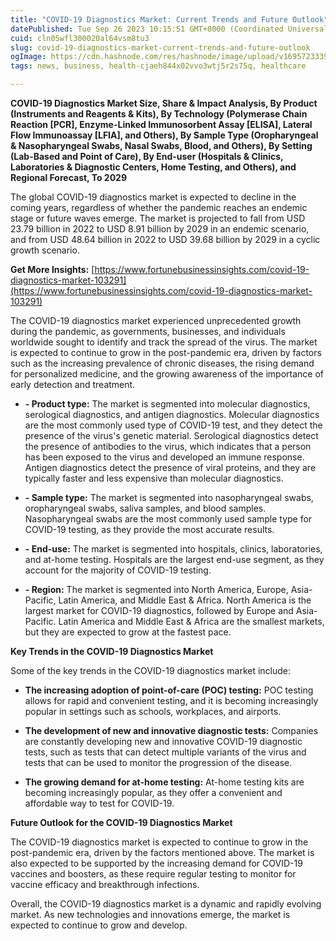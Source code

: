 ```yaml
---
title: "COVID-19 Diagnostics Market: Current Trends and Future Outlook"
datePublished: Tue Sep 26 2023 10:15:51 GMT+0000 (Coordinated Universal Time)
cuid: cln05wfl300020al64vsm8tu3
slug: covid-19-diagnostics-market-current-trends-and-future-outlook
ogImage: https://cdn.hashnode.com/res/hashnode/image/upload/v1695723339269/41c4b029-c3df-43c3-8af5-0aef3b6e4a4b.png
tags: news, business, health-cjaeh844x02vvo3wtj5r2s75q, healthcare

---
```


**COVID-19 Diagnostics Market Size, Share & Impact Analysis, By Product (Instruments and Reagents & Kits), By Technology (Polymerase Chain Reaction \[PCR\], Enzyme-Linked Immunosorbent Assay \[ELISA\], Lateral Flow Immunoassay \[LFIA\], and Others), By Sample Type (Oropharyngeal & Nasopharyngeal Swabs, Nasal Swabs, Blood, and Others), By Setting (Lab-Based and Point of Care), By End-user (Hospitals & Clinics, Laboratories & Diagnostic Centers, Home Testing, and Others), and Regional Forecast, To 2029**

The global COVID-19 diagnostics market is expected to decline in the coming years, regardless of whether the pandemic reaches an endemic stage or future waves emerge. The market is projected to fall from USD 23.79 billion in 2022 to USD 8.91 billion by 2029 in an endemic scenario, and from USD 48.64 billion in 2022 to USD 39.68 billion by 2029 in a cyclic growth scenario.

**Get More Insights:** [https://www.fortunebusinessinsights.com/covid-19-diagnostics-market-103291](https://www.fortunebusinessinsights.com/covid-19-diagnostics-market-103291)

The COVID-19 diagnostics market experienced unprecedented growth during the pandemic, as governments, businesses, and individuals worldwide sought to identify and track the spread of the virus. The market is expected to continue to grow in the post-pandemic era, driven by factors such as the increasing prevalence of chronic diseases, the rising demand for personalized medicine, and the growing awareness of the importance of early detection and treatment.

* **\- Product type:** The market is segmented into molecular diagnostics, serological diagnostics, and antigen diagnostics. Molecular diagnostics are the most commonly used type of COVID-19 test, and they detect the presence of the virus's genetic material. Serological diagnostics detect the presence of antibodies to the virus, which indicates that a person has been exposed to the virus and developed an immune response. Antigen diagnostics detect the presence of viral proteins, and they are typically faster and less expensive than molecular diagnostics.
    
* **\- Sample type:** The market is segmented into nasopharyngeal swabs, oropharyngeal swabs, saliva samples, and blood samples. Nasopharyngeal swabs are the most commonly used sample type for COVID-19 testing, as they provide the most accurate results.
    
* **\- End-use:** The market is segmented into hospitals, clinics, laboratories, and at-home testing. Hospitals are the largest end-use segment, as they account for the majority of COVID-19 testing.
    
* **\- Region:** The market is segmented into North America, Europe, Asia-Pacific, Latin America, and Middle East & Africa. North America is the largest market for COVID-19 diagnostics, followed by Europe and Asia-Pacific. Latin America and Middle East & Africa are the smallest markets, but they are expected to grow at the fastest pace.
    

**Key Trends in the COVID-19 Diagnostics Market**

Some of the key trends in the COVID-19 diagnostics market include:

* **The increasing adoption of point-of-care (POC) testing:** POC testing allows for rapid and convenient testing, and it is becoming increasingly popular in settings such as schools, workplaces, and airports.
    
* **The development of new and innovative diagnostic tests:** Companies are constantly developing new and innovative COVID-19 diagnostic tests, such as tests that can detect multiple variants of the virus and tests that can be used to monitor the progression of the disease.
    
* **The growing demand for at-home testing:** At-home testing kits are becoming increasingly popular, as they offer a convenient and affordable way to test for COVID-19.
    

**Future Outlook for the COVID-19 Diagnostics Market**

The COVID-19 diagnostics market is expected to continue to grow in the post-pandemic era, driven by the factors mentioned above. The market is also expected to be supported by the increasing demand for COVID-19 vaccines and boosters, as these require regular testing to monitor for vaccine efficacy and breakthrough infections.

Overall, the COVID-19 diagnostics market is a dynamic and rapidly evolving market. As new technologies and innovations emerge, the market is expected to continue to grow and develop.
